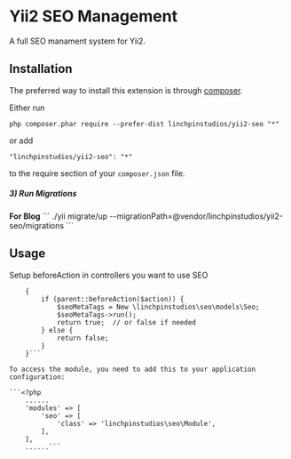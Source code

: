 Yii2 SEO Management
===================
A full SEO manament system for Yii2.

Installation
------------

The preferred way to install this extension is through [composer](http://getcomposer.org/download/).

Either run

```
php composer.phar require --prefer-dist linchpinstudios/yii2-seo "*"
```

or add

```
"linchpinstudios/yii2-seo": "*"
```

to the require section of your `composer.json` file.

<h5>3) Run Migrations</h5>
<strong>For Blog</strong>
```
./yii migrate/up --migrationPath=@vendor/linchpinstudios/yii2-seo/migrations
```


Usage
-----

Setup beforeAction in controllers you want to use SEO

```public function beforeAction($action)
    {
        if (parent::beforeAction($action)) {
            $seoMetaTags = New \linchpinstudios\seo\models\Seo;
            $seoMetaTags->run();
            return true;  // or false if needed
        } else {
            return false;
        }
    }```

To access the module, you need to add this to your application configuration:

```<?php
    ......
    'modules' => [
        'seo' => [
            'class' => 'linchpinstudios\seo\Module',
        ],
    ],
    ......```